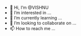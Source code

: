 - 👋 Hi, I’m @VISHNU
- 👀 I’m interested in ...
- 🌱 I’m currently learning ...
- 💞️ I’m looking to collaborate on ...
- 📫 How to reach me ...

<!---
VISHNUJAIS/VISHNUJAIS is a ✨ special ✨ repository because its `README.md` (this file) appears on your GitHub profile.
You can click the Preview link to take a look at your changes.
--->
